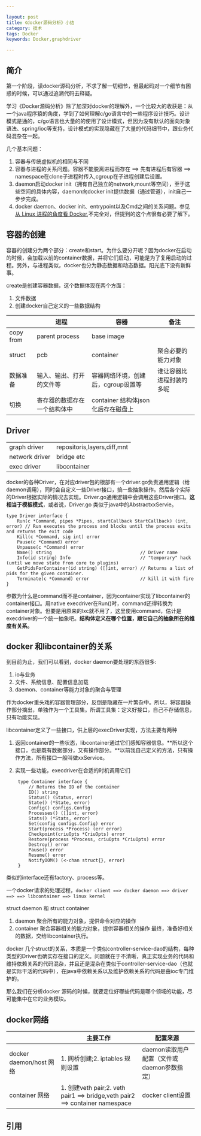 ```yaml
---

layout: post
title: 《docker源码分析》小结
category: 技术
tags: Docker
keywords: Docker,graphdriver

---
```


## 简介

第一个阶段，读docker源码分析，不求了解一切细节，但最起码对一个细节有困惑的时候，可以通过追溯代码去释疑。

学习《Docker源码分析》除了加深对docker的理解外，一个比较大的收获是：从一个java程序猿的角度，学到了如何理解c/go语言中的一些程序设计技巧。设计模式是通的，c/go语言也大量的的使用了设计模式，但因为没有默认的面向对象语法、spring/ioc等支持，设计模式的实现隐藏在了大量的代码细节中，跟业务代码混杂在一起。

几个基本问题：

1. 容器与传统虚拟机的相同与不同
2. 容器与进程的关系问题。容器不能脱离进程而存在  ==> 先有进程后有容器 ==> namespace在clone子进程时传入,cgroup在子进程创建后设置。
3. daemon启动docker init（拥有自己独立的network,mount等空间），至于这些空间的具体内容，daemon向docker init提供数据（通过管道），init自己一步步完成。
4. docker daemon、docker init、entrypoint以及Cmd之间的关系问题。参见[从 Linux 进程的角度看 Docker](http://chuansong.me/n/1739346),不完全对，但提到的这个点很有必要了解下。


## 容器的创建


容器的创建分为两个部分：create和start。为什么要分开呢？因为docker在启动的时候，会加载以前的container数据，并将它们启动，可能是为了复用启动的过程。另外，与进程类似，docker也分为静态数据和动态数据。阳光底下没有新鲜事。

create是创建容器数据，这个数据体现在两个方面：

1. 文件数据
2. 创建docker自己定义的一些数据结构

||进程|容器|备注|
|---|---|---|---|
|copy from|parent process|base image||
|struct|pcb|container|聚合必要的能力对象|
|数据准备|输入、输出、打开的文件等|容器网络环境，创建后，cgroup设置等|谁让容器比进程封装的多呢|
|切换|寄存器的数据存在一个结构体中|container 结构体json化后存在磁盘上|


## Driver

<table>
	<tr>
		<td>graph driver</td>
		<td>repositoris,layers,diff,mnt</td>
	</tr>
	<tr>
		<td>network driver</td>
		<td>bridge etc</td>
	</tr>
	<tr>
		<td>exec driver</td>
		<td>libcontainer</td>
	</tr>

</table>

docker的各种Driver，在对应driver包的根部有一个driver.go负责通用逻辑（给daemon调用），同时会自定义一些Driver接口，搞一些抽象操作。然后各个实际的Driver根据实际的情况去实现。Driver.go通用逻辑中会调用这些Driver接口。**这相当于模板模式**，或者说，Driver.go 类似于java中的AbstractxxServie。

	type Driver interface {
		Run(c *Command, pipes *Pipes, startCallback StartCallback) (int, error) // Run executes the process and blocks until the process exits and returns the exit code
		Kill(c *Command, sig int) error
		Pause(c *Command) error
		Unpause(c *Command) error
		Name() string                                 // Driver name
		Info(id string) Info                          // "temporary" hack (until we move state from core to plugins)
		GetPidsForContainer(id string) ([]int, error) // Returns a list of pids for the given container.
		Terminate(c *Command) error                   // kill it with fire
	}
	
参数为什么是command而不是container，因为container实现了libcontainer的container接口。用native execdriver在Run()时，command还得转换为container对象。但要是用原来的lxc就不用了，这里使用command，估计是execdriver的一个统一抽象吧。**结构体定义在哪个位置，跟它自己的抽象所在的维度有关系。**

## docker 和libcontainer的关系

到目前为止，我们可以看到，docker daemon要处理的东西很多:

1. io与业务
2. 文件、系统信息、配置信息加载
3. daemon、container等能力对象的聚合与管理

作为docker重头戏的容器管理部分，反倒是隐藏在一片繁杂中。所以，将容器操作部分摘出，单独作为一个工具集。所谓工具集：定义好接口，自己不存储信息，只有功能实现。

libcontainer定义了一些接口，供上层的execDriver实现，方法主要有两种

1. 返回container的一些状态，libcontainer通过它们感知容器信息。**所以这个接口，也是既有数据部分，又有操作部分。**以前我自己定义的方法，只有操作方法，所有接口一般叫做xxService。
2. 实现一些功能，execdriver在合适的时机调用它们

		type Container interface {
			// Returns the ID of the container
			ID() string
			Status() (Status, error)
			State() (*State, error)
			Config() configs.Config
			Processes() ([]int, error)
			Stats() (*Stats, error)
			Set(config configs.Config) error
			Start(process *Process) (err error)
			Checkpoint(criuOpts *CriuOpts) error
			Restore(process *Process, criuOpts *CriuOpts) error
			Destroy() error
			Pause() error
			Resume() error
			NotifyOOM() (<-chan struct{}, error)
		}

类似的interface还有factory、process等。

一个docker请求的处理过程，`docker client ==> docker daemon ==> driver ==> ==> libcontainer ==> linux kernel`

struct daemon 和 struct container

1. daemon 聚合所有的能力对象，提供命令对应的操作
2. container 聚合容器相关的能力对象，提供容器相关的操作
最终，准备好相关的数据，交给libcontainer执行。



docker 几个struct的关系，本质是一个类似controller-service-dao的结构，每种类型的Driver也确实存在接口的定义。问题就在于不清晰，真正实现业务的代码和维持依赖关系的代码混杂，并且还是混杂在类似于controller-service-dao（也就是实际干活的代码中），在java中依赖关系以及维护依赖关系的代码是由ioc专门维护的。

那么我们在分析docker 源码的时候，就要定位好哪些代码是哪个领域的功能，尽可能集中在它的业务模块。

## docker网络

||主要工作|配置来源|
|---|---|---|
|docker daemon/host 网络|1. 网桥创建;2. iptables 规则设置|daemon读取用户配置（文件或daemon参数指定）|
|container 网络|1. 创建veth pair;2. veth pair1 ==> bridge,veth pair2 ==>  container namespace|docker client设置|

## 引用


